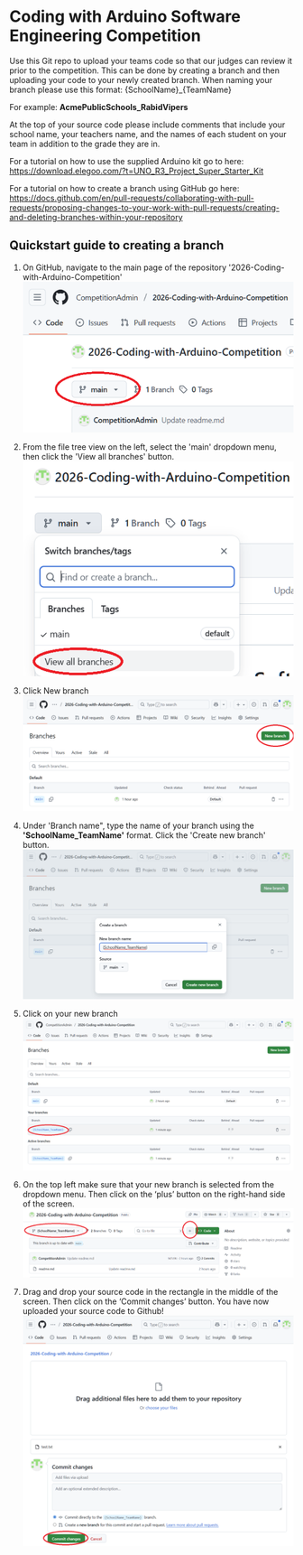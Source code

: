 # Coding with Arduino Software Engineering Competition

Use this Git repo to upload your teams code so that our judges can review it prior to the competition.  This can be done by creating a branch and then uploading your code to your newly created branch.  When naming your branch please use this format: {SchoolName}_{TeamName}

For example: <b>AcmePublicSchools_RabidVipers</b>

At the top of your source code please include comments that include your school name, your teachers name, and the names of each student on your team in addition to the grade they are in.

For a tutorial on how to use the supplied Arduino kit go to here: https://download.elegoo.com/?t=UNO_R3_Project_Super_Starter_Kit

For a tutorial on how to create a branch using GitHub go here: https://docs.github.com/en/pull-requests/collaborating-with-pull-requests/proposing-changes-to-your-work-with-pull-requests/creating-and-deleting-branches-within-your-repository



## Quickstart guide to creating a branch
   1. On GitHub, navigate to the main page of the repository '2026-Coding-with-Arduino-Competition'
      ![Select Repo](images/Main.png)
      
   2. From the file tree view on the left, select the 'main' dropdown menu, then click the 'View all branches' button. 
      ![Select Branch](images/Step2.png)
      
   3. Click New branch
      ![Create Branch](images/NewBranch.png)
      
   4. Under 'Branch name", type the name of your branch using the <b>'SchoolName_TeamName'</b> format.  Click the 'Create new branch' button.
      ![Name Branch](images/Step4.png)
      
   5. Click on your new branch
      ![Branch Source](images/Step5.png)
      
   6. On the top left make sure that your new branch is selected from the dropdown menu.  Then click on the ‘plus’ button on the right-hand side of the screen.
      ![Add Files](images/Step6.png)

   7. Drag and drop your source code in the rectangle in the middle of the screen.  Then click on the ‘Commit changes’ button.  You have now uploaded your source code to Github!
      ![Save Files](images/Step7.png)

